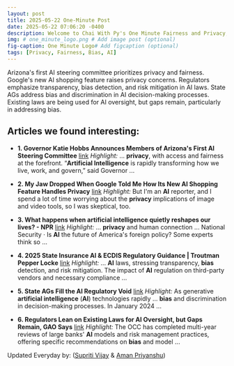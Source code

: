 ```yaml
---
layout: post
title: 2025-05-22 One-Minute Post
date: 2025-05-22 07:06:20 -0400
description: Welcome to Chai With Py's One Minute Fairness and Privacy, which aims to provide you the current happenings in the world of Fairness, Privacy, and AI.
img: # one_minute_logo.png # Add image post (optional)
fig-caption: One Minute Logo# Add figcaption (optional)
tags: [Privacy, Fairness, Bias, AI]
---
```


Arizona's first AI steering committee prioritizes privacy and fairness. Google's new AI shopping feature raises privacy concerns. Regulators emphasize transparency, bias detection, and risk mitigation in AI laws. State AGs address bias and discrimination in AI decision-making processes. Existing laws are being used for AI oversight, but gaps remain, particularly in addressing bias.

## Articles we found interesting:

- **1. Governor Katie Hobbs Announces Members of Arizona&#39;s First <b>AI</b> Steering Committee** [link](https://azgovernor.gov/office-arizona-governor/news/2025/05/governor-katie-hobbs-announces-members-arizonas-first-ai)
_Highlight:_ ... <b>privacy</b>, with access and fairness at the forefront. “<b>Artificial Intelligence</b> is rapidly transforming how we live, work, and govern,” said Governor&nbsp;...

- **2. My Jaw Dropped When Google Told Me How Its New <b>AI</b> Shopping Feature Handles <b>Privacy</b>** [link](https://www.cnet.com/tech/services-and-software/my-jaw-dropped-when-google-told-me-how-its-new-ai-shopping-feature-handles-privacy/)
_Highlight:_ But I&#39;m an <b>AI</b> reporter, and I spend a lot of time worrying about the <b>privacy</b> implications of image and video tools, so I was skeptical, too.

- **3. What happens when <b>artificial intelligence</b> quietly reshapes our lives? - NPR** [link](https://www.npr.org/2025/05/21/nx-s1-5405608/what-happens-when-artificial-intelligence-quietly-reshapes-our-lives)
_Highlight:_ ... <b>privacy</b> and human connection ... National Security &middot; Is <b>AI</b> the future of America&#39;s foreign policy? Some experts think so&nbsp;...

- **4. 2025 State Insurance <b>AI</b> &amp; ECDIS Regulatory Guidance | Troutman Pepper Locke** [link](https://www.troutman.com/insights/2025-state-insurance-ai-and-ecdis-regulatory-guidance.html)
_Highlight:_ ... <b>AI</b> laws, stressing transparency, <b>bias</b> detection, and risk mitigation. The impact of <b>AI</b> regulation on third-party vendors and necessary compliance&nbsp;...

- **5. State AGs Fill the <b>AI</b> Regulatory Void** [link](https://www.regulatoryoversight.com/2025/05/state-ags-fill-the-ai-regulatory-void/)
_Highlight:_ As generative <b>artificial intelligence</b> (<b>AI</b>) technologies rapidly ... <b>bias</b> and discrimination in decision-making processes. In January 2024&nbsp;...

- **6. Regulators Lean on Existing Laws for <b>AI</b> Oversight, but Gaps Remain, GAO Says** [link](https://www.cutimes.com/2025/05/21/regulators-lean-on-existing-laws-for-ai-oversight-but-gaps-remain-gao-says/)
_Highlight:_ The OCC has completed multi-year reviews of large banks&#39; <b>AI</b> models and risk management practices, offering specific recommendations on <b>bias</b> and model&nbsp;...


Updated Everyday by: (<a href="https://supritivijay.github.io/">Supriti Vijay</a> & <a href="https://amanpriyanshu.github.io/">Aman Priyanshu</a>)
